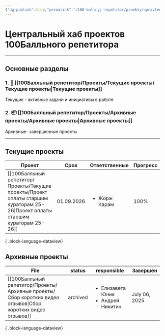 ```yaml
---
{"dg-publish":true,"permalink":"/100-ballnyj-repetitor/proekty/upravlenie-proektami/","tags":["#readme"]}
---
```


# **Центральный хаб проектов 100Балльного репетитора**

---
## Основные разделы

### 1. 🚀 [[100Балльный репетитор/Проекты/Текущие проекты/Текущие проекты\|Текущие проекты]]
Текущие - активные задачи и инициативы в работе

### 2. 📦 [[100Балльный репетитор/Проекты/Архивные проекты/Архивные проекты\|Архивные проекты]]
Архивные- завершенные проекты

---
## Текущие проекты

| Проект                                                                                                                            | Срок       | Ответственные                | Прогресс |
| --------------------------------------------------------------------------------------------------------------------------------- | ---------- | ---------------------------- | -------- |
| [[100Балльный репетитор/Проекты/Текущие проекты/Проект оплаты старшим кураторам 25-26\|Проект оплаты старшим кураторам 25-26]] | 01.09.2026 | <ul><li>Жорж Карам</li></ul> | 100%     |

{ .block-language-dataview}

## Архивные проекты
| File                                                                                                           | status   | responsible                                             | Завершён      |
| -------------------------------------------------------------------------------------------------------------- | -------- | ------------------------------------------------------- | ------------- |
| [[100Балльный репетитор/Проекты/Архивные проекты/Сбор коротких видео отзывов\|Сбор коротких видео отзывов]] | archived | <ul><li>Елизавета Юник</li><li>Андрей Никитин</li></ul> | July 06, 2025 |

{ .block-language-dataview}

